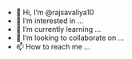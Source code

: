 - 👋 Hi, I’m @rajsavaliya10
- 👀 I’m interested in ...
- 🌱 I’m currently learning ...
- 💞️ I’m looking to collaborate on ...
- 📫 How to reach me ...


